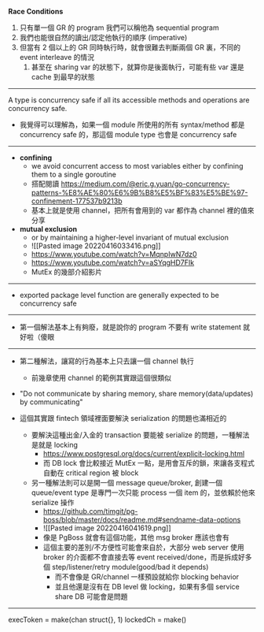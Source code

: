 **Race Conditions**
1. 只有單一個 GR 的 program 我們可以稱他為 sequential program
2. 我們也能很自然的讀出/認定他執行的順序 (imperative)
3. 但當有 2 個以上的 GR 同時執行時，就會很難去判斷兩個 GR 裏，不同的 event interleave 的情況
	1. 甚至在 sharing var 的狀態下，就算你是後面執行，可能有些 var 還是 cache 到最早的狀態

---

A type is concurrency safe if all its accessible methods and operations are concurrency safe.
- 我覺得可以理解為，如果一個 module 所使用的所有 syntax/method 都是 concurrency safe 的，那這個 module type 也會是 concurrency safe

---

- **confining**
	- we avoid concurrent access to most variables either by confining them to a single goroutine
	- 搭配閱讀 https://medium.com/@eric.g.yuan/go-concurrency-patterns-%E8%AE%80%E6%9B%B8%E5%BF%83%E5%BE%97-confinement-177537b9213b
	- 基本上就是使用 channel，把所有會用到的 var 都作為 channel 裡的值來分享
- **mutual exclusion**
	- or by maintaining a higher-level invariant of mutual exclusion
	- ![[Pasted image 20220416033416.png]]
	- https://www.youtube.com/watch?v=MqnpIwN7dz0
	- https://www.youtube.com/watch?v=aSYqgHD7FIk
	- MutEx 的幾部介紹影片

---
- exported package level function are generally expected to be concurrency safe
---
- 第一個解法基本上有夠廢，就是說你的 program 不要有 write statement 就好啦（傻眼
---
- 第二種解法，讓寫的行為基本上只去讓一個 channel 執行
	- 前幾章使用 channel 的範例其實跟這個很類似
- "Do not communicate by sharing memory, share memory(data/updates) by communicating"

- 這個其實跟 fintech 領域裡面要解決 serialization 的問題也滿相近的
	- 要解決這種出金/入金的 transaction 要能被 serialize 的問題，一種解法是就是 locking
		- https://www.postgresql.org/docs/current/explicit-locking.html
		- 而 DB lock 會比較接近 MutEx 一點，是用會互斥的鎖，來讓各支程式自動在 critical region 被 block
	- 另一種解法則可以是開一個 message queue/broker, 創建一個 queue/event type 是專門一次只能 process 一個 item 的，並依賴於他來 serialize 操作
		- https://github.com/timgit/pg-boss/blob/master/docs/readme.md#sendname-data-options
		- ![[Pasted image 20220416041619.png]]
		- 像是 PgBoss 就會有這個功能，其他 msg broker 應該也會有
		- 這個主要的差別/不方便性可能會來自於，大部分 web server 使用 broker 的介面都不會直接去等 event received/done，而是拆成好多個 step/listener/retry module(good/bad it depends)
			- 而不會像是 GR/channel 一樣預設就給你 blocking behavior
			- 並且他還是沒有在 DB level 做 locking，如果有多個 service share DB 可能會是問題
---
execToken = make(chan struct{}, 1)
lockedCh = make()